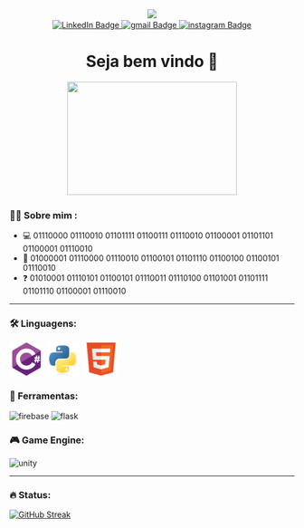 <div id="header" align="center">
  <img src= "https://media.giphy.com/media/lP8xu5t2DLGG045H8F/giphy.gif" width="200"/>
</div>

<div id="badges" align="center">
  <a href="https://www.linkedin.com/in/gabriel-rosas-675677242/">
    <img src="https://img.shields.io/badge/LinkedIn-yellow?style=for-the-badge&logo=linkedin&logoColor=white" alt="LinkedIn Badge"/>
  </a>
  <a href="mailto:gabrielsrosas@gmail.com">
    <img src="https://img.shields.io/badge/gmail-purple?style=for-the-badge&logo=gmail&logoColor=white" alt="gmail Badge"/>
  </a>
  <a href="https://www.instagram.com/gabriellsar/">
    <img src="https://img.shields.io/badge/instagram-yellow?style=for-the-badge&logo=instagram&logoColor=white" alt="instagram Badge"/>
  </a>
</div>

<h1 align="center">
  Seja bem vindo 👋
</h1>

<div align="center">
  <img src='https://media.giphy.com/media/mTPjPA6SSXgTsnZ1Dh/giphy.gif' width="300" height="200"/>
</div>

### 👨‍💻 Sobre mim :

- 💻 01110000 01110010 01101111 01100111 01110010 01100001 01101101 01100001 01110010 
- 📖 01000001 01110000 01110010 01100101 01101110 01100100 01100101 01110010 
- ❓  01010001 01110101 01100101 01110011 01110100 01101001 01101111 01101110 01100001 01110010 

---

### 🛠️ Linguagens:
<div>
  <img src="https://raw.githubusercontent.com/devicons/devicon/master/icons/csharp/csharp-original.svg" alt="csharp" width="60" height="60"/>
  <img src="https://github.com/devicons/devicon/blob/master/icons/python/python-original.svg" title="python" alt="python" width="60" height="60"/>&nbsp;
  <img src="https://github.com/devicons/devicon/blob/master/icons/html5/html5-original.svg" title="HTML5" alt="HTML" width="60" height="60"/>&nbsp;
</div>

### 🧰 Ferramentas:
<div>  
  <img src="https://www.vectorlogo.zone/logos/firebase/firebase-icon.svg" alt="firebase" width="60" height="60"/> 
  <img src="https://www.vectorlogo.zone/logos/pocoo_flask/pocoo_flask-icon.svg" alt="flask" width="60" height="60"/>
</div>

### 🎮 Game Engine:
<div>  
  <img src="https://www.vectorlogo.zone/logos/unity3d/unity3d-icon.svg" alt="unity" width="60" height="60"/> </a> </p>
</div>

---
### 🔥 Status:

[![GitHub Streak](http://github-readme-streak-stats.herokuapp.com?user=gabriellsar&theme=shades-of-purple&hide_border=true&date_format=%5BY.%5Dn.j&locale=pt-br&background=00000000&stroke=DD272700)](https://git.io/streak-stats)

